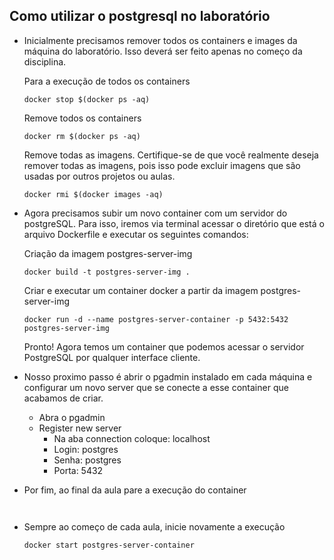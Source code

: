 ## Como utilizar o postgresql no laboratório

- Inicialmente precisamos remover todos os containers e images da máquina do laboratório. Isso deverá ser feito apenas no começo da disciplina.

  Para a execução de todos os containers
  ```shell
  docker stop $(docker ps -aq)
  ```
  Remove todos os containers
  ```shell
  docker rm $(docker ps -aq)
  ```
  Remove todas as imagens. Certifique-se de que você realmente deseja remover todas as imagens, pois isso pode excluir imagens que são usadas por outros projetos ou aulas.
  ```shell
  docker rmi $(docker images -aq)
  ```

- Agora precisamos subir um novo container com um servidor do postgreSQL. Para isso, iremos via terminal acessar o diretório que está o arquivo Dockerfile e executar os seguintes comandos:

  Criação da imagem postgres-server-img
  ```shell
  docker build -t postgres-server-img .
  ```
  Criar e executar um container docker a partir da imagem postgres-server-img
  ```shell
  docker run -d --name postgres-server-container -p 5432:5432 postgres-server-img
  ```
  Pronto! Agora temos um container que podemos acessar o servidor PostgreSQL por qualquer interface cliente.

- Nosso proximo passo é abrir o pgadmin instalado em cada máquina e configurar um novo server que se conecte a esse container que acabamos de criar.
  - Abra o pgadmin
  - Register new server
    - Na aba connection coloque: localhost
    - Login: postgres
    - Senha: postgres
    - Porta: 5432
   
- Por fim, ao final da aula pare a execução do container
  ```shell
  
  
  ```
- Sempre ao começo de cada aula, inicie novamente a execução
  ```shell
  docker start postgres-server-container
  ```
